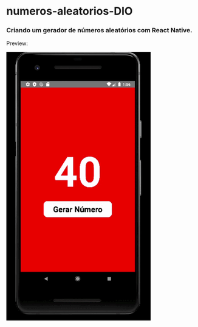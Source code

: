 # numeros-aleatorios-DIO
### Criando um gerador de números aleatórios com React Native.

Preview:

![demonstracao](https://github.com/jefflovis/numeros-aleatorios-DIO/blob/main/Android%20Emulator%20-%20Pixel_2_API_27_5554%202022-05-24%2022-56-45%20(1).gif)

